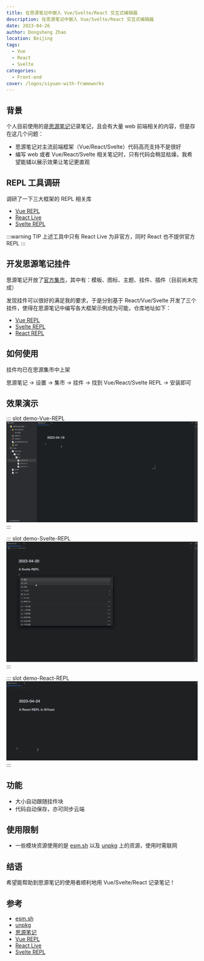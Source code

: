 ```yaml
---
title: 在思源笔记中嵌入 Vue/Svelte/React 交互式编辑器
description: 在思源笔记中嵌入 Vue/Svelte/React 交互式编辑器
date: 2023-04-26
author: Dongsheng Zhao
location: Beijing
tags:
  - Vue
  - React
  - Svelte
categories:
  - Front-end
cover: /logos/siyuan-with-frameworks
---
```

> 
> <SpinningLogo />

<!-- more -->

## 背景

个人目前使用的是[思源笔记](https://github.com/siyuan-note/siyuan)记录笔记，且会有大量 web 前端相关的内容，但是存在这几个问题：

* 思源笔记对主流前端框架（Vue/React/Svelte）代码高亮支持不是很好
* 编写 web 或者 Vue/React/Svelte 相关笔记时，只有代码会稍显枯燥，我希望能辅以展示效果让笔记更直观

## REPL 工具调研

调研了一下三大框架的 REPL 相关库

* [Vue REPL](https://github.com/vuejs/repl)
* [React Live](https://formidable.com/open-source/react-live/)
* [Svelte REPL](https://github.com/sveltejs/sites/tree/master/packages/repl)

:::warning TIP
上述工具中只有 React Live 为非官方，同时 React 也不提供官方 REPL
:::

## 开发思源笔记挂件

思源笔记开放了[官方集市](https://github.com/siyuan-note/bazaar)，其中有：模板、图标、主题、挂件、插件（目前尚未完成）

发现挂件可以很好的满足我的要求，于是分别基于 React/Vue/Svelte 开发了三个挂件，使得在思源笔记中编写各大框架示例成为可能，仓库地址如下：

* [Vue REPL](https://github.com/Blackman99/siyuan-plugin-vue-repl)
* [Svelte REPL](https://github.com/Blackman99/siyuan-plugin-svelte-repl)
* [React REPL](https://github.com/Blackman99/siyuan-plugin-react-repl)

## 如何使用

挂件均已在思源集市中上架

思源笔记 -> 设置 -> 集市 -> 挂件 -> 找到 Vue/React/Svelte REPL -> 安装即可

## 效果演示

<Util-CodeTab
  key-prefix="demo"
  :code-types="['Vue-REPL', 'Svelte-REPL', 'React-REPL']"
  default-active-code-type="Vue-REPL"
  hide-copy
/>

::: slot demo-Vue-REPL
![Vue REPL](./demo-vue.gif)
:::

::: slot demo-Svelte-REPL
![Svelte REPL](./demo-svelte.gif)
:::


::: slot demo-React-REPL
![React REPL](./demo-react.gif)
:::

## 功能

* 大小自动跟随挂件块
* 代码自动保存，亦可同步云端

## 使用限制

* 一些模块资源使用的是 [esm.sh](https://esm.sh) 以及 [unpkg](https://unpkg.com) 上的资源，使用时需联网

## 结语

希望能帮助到思源笔记的使用者顺利地用 Vue/Svelte/React 记录笔记！


## 参考

* [esm.sh](https://esm.sh)
* [unpkg](https://unpkg.com)
* [思源笔记](https://github.com/siyuan-note/siyuan)
* [Vue REPL](https://github.com/vuejs/repl)
* [React Live](https://formidable.com/open-source/react-live/)
* [Svelte REPL](https://github.com/sveltejs/sites/tree/master/packages/repl)

<script>
import SpinningLogo from '@vp/demo-components/SpinningLogo.vue'
export default {
  components: {
    SpinningLogo
  }
}
</script>